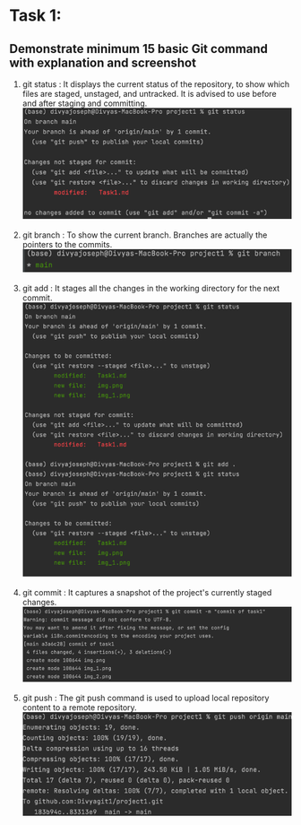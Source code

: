 # Task 1:
## Demonstrate minimum 15 basic Git command with explanation and screenshot

1. git status : It displays the current status of the repository, to show which files are staged, unstaged, and untracked. It is advised to use before and after staging and committing. ![img.png](img.png) <br><br> 
2. git branch : To show the current branch. Branches are actually the pointers to the commits. ![img_1.png](img_1.png) <br><br>
3. git add : It stages all the changes in the working directory for the next commit. ![img_2.png](img_2.png) <br><br>
4. git commit : It captures a snapshot of the project's currently staged changes.![img_3.png](img_3.png) <br><br>
5. git push : The git push command is used to upload local repository content to a remote repository. ![img_4.png](img_4.png)<br><br>
